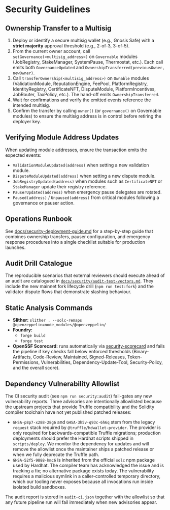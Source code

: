 # Security Guidelines

## Ownership Transfer to a Multisig

1. Deploy or identify a secure multisig wallet (e.g., Gnosis Safe) with a **strict majority** approval threshold (e.g., 2-of-3, 3-of-5).
2. From the current owner account, call `setGovernance(<multisig_address>)` on `Governable` modules (JobRegistry, StakeManager, SystemPause, Thermostat, etc.). Each call emits both `GovernanceUpdated` and `OwnershipTransferred(previousOwner, newOwner)`.
3. Call `transferOwnership(<multisig_address>)` on `Ownable` modules (ValidationModule, ReputationEngine, FeePool, PlatformRegistry, IdentityRegistry, CertificateNFT, DisputeModule, PlatformIncentives, JobRouter, TaxPolicy, etc.). The hand-off emits `OwnershipTransferred`.
4. Wait for confirmations and verify the emitted events reference the intended multisig.
5. Confirm the transfer by calling `owner()` (or `governance()` on Governable modules) to ensure the multisig address is in control before retiring the deployer key.

## Verifying Module Address Updates

When updating module addresses, ensure the transaction emits the expected events:

- `ValidationModuleUpdated(address)` when setting a new validation module.
- `DisputeModuleUpdated(address)` when setting a new dispute module.
- `JobRegistryUpdated(address)` when modules such as `CertificateNFT` or `StakeManager` update their registry reference.
- `PauserUpdated(address)` when emergency pause delegates are rotated.
- `Paused(address)` / `Unpaused(address)` from critical modules following a governance or pauser action.

## Operations Runbook

See [docs/security-deployment-guide.md](docs/security-deployment-guide.md) for a step-by-step guide that combines ownership transfers, pauser configuration, and emergency response procedures into a single checklist suitable for production launches.

## Audit Drill Catalogue

The reproducible scenarios that external reviewers should execute ahead of an
audit are catalogued in
[`docs/security/audit-test-vectors.md`](docs/security/audit-test-vectors.md).
They include the new mainnet fork lifecycle drill (`npm run test:fork`) and the
validator dispute flows that demonstrate slashing behaviour.

## Static Analysis Commands

- **Slither:** `slither . --solc-remaps @openzeppelin=node_modules/@openzeppelin/`
- **Foundry:**
  - `forge build`
  - `forge test`
- **OpenSSF Scorecard:** runs automatically via [security-scorecard](docs/security/scorecard.md)
  and fails the pipeline if key checks fall below enforced thresholds (Binary-Artifacts,
  Code-Review, Maintained, Signed-Releases, Token-Permissions, Vulnerabilities,
  Dependency-Update-Tool, Security-Policy, and the overall score).

## Dependency Vulnerability Allowlist

The CI security audit (see `npm run security:audit`) fail-gates any new vulnerability reports.
Three advisories are intentionally allowlisted because the upstream projects that
provide Truffle compatibility and the Solidity compiler toolchain have not yet
published patched releases:

- `GHSA-p8p7-x288-28g6` and `GHSA-3h5v-q93c-6h6q` stem from the legacy `request`
  stack required by `@truffle/hdwallet-provider`. The provider is only required
  for backwards-compatible Truffle migrations; production deployments should
  prefer the Hardhat scripts shipped in `scripts/deploy`. We monitor the
  dependency for updates and will remove the allowlist once the maintainer ships
  a patched release or when we fully deprecate the Truffle path.
- `GHSA-52f5-9888-hmc6` is inherited from the official `solc` npm package used by
  Hardhat. The compiler team has acknowledged the issue and is tracking a fix;
  no alternative package exists today. The vulnerability requires a malicious
  symlink in a caller-controlled temporary directory, which our tooling never
  exposes because all invocations run inside isolated build sandboxes.

The audit report is stored in `audit-ci.json` together with the allowlist so that
any future pipeline run will fail immediately when new advisories appear.
